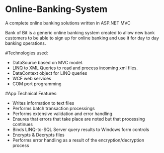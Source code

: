 # Online-Banking-System

A complete online banking solutions written in ASP.NET MVC

Bank of Bit is a generic online banking system created to allow new bank customers to be able to sign up for online banking and use it for day to day banking operations.

#Technologies used:
- DataSource based on MVC model.
- LINQ to XML Queries to read and process incoming xml files.
- DataContext object for LINQ queries
- WCF web services
- COM port programming

#App Technical Features:
- Writes information to text files
- Performs batch transaction processings
- Performs extensive validation and error handling
- Ensures that errors that take place are noted but that processing continues
- Binds LINQ-to-SQL Server query results to Windows form controls
- Encrypts & Decrypts files
- Performs error handling as a result of the encryption/decryption process
